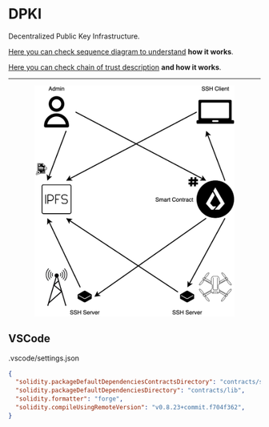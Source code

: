 # DPKI

Decentralized Public Key Infrastructure.

[Here you can check sequence diagram to understand](./docs/render/Flow.png) **how it works**.

[Here you can check chain of trust description](./docs/chain_of_trust.md) **and how it works**.

---

<p align="center">
  <img src="./docs/images/general.png" alt="general" width="400"/>
</p>

## VSCode

.vscode/settings.json

```json
{
  "solidity.packageDefaultDependenciesContractsDirectory": "contracts/src",
  "solidity.packageDefaultDependenciesDirectory": "contracts/lib",
  "solidity.formatter": "forge",
  "solidity.compileUsingRemoteVersion": "v0.8.23+commit.f704f362",
}
```
